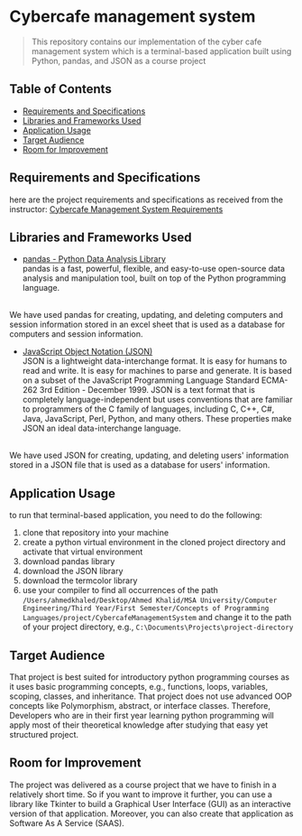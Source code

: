 # Cybercafe management system
> This repository contains our implementation of the cyber cafe management system which is a terminal-based application built using Python, pandas, and JSON as a course project

## Table of Contents
* [Requirements and Specifications](#requirements-and-specifications)
* [Libraries and Frameworks Used](#libraries-and-frameworks-used)
* [Application Usage](#application-usage)
* [Target Audience](#target-audience)
* [Room for Improvement](#room-for-improvement)

## Requirements and Specifications
here are the project requirements and specifications as received from the instructor: [Cybercafe Management System Requirements](docs/Cyper%20cafe%20management%20System.pdf)

<!-- and here is the complete system analysis pdf document: [Car Rental Business System Report](Car%20Rental%20Business%20System.pdf). -->

## Libraries and Frameworks Used
- [pandas - Python Data Analysis Library](https://pandas.pydata.org)
<br>pandas is a fast, powerful, flexible, and easy-to-use open-source data analysis and manipulation tool, built on top of the Python programming language.

<br>We have used pandas for creating, updating, and deleting computers and session information stored in an excel sheet that is used as a database for computers and session information.

- [JavaScript Object Notation (JSON)](https://www.json.org/json-en.html)
<br>JSON is a lightweight data-interchange format. It is easy for humans to read and write. It is easy for machines to parse and generate. It is based on a subset of the JavaScript Programming Language Standard ECMA-262 3rd Edition - December 1999. JSON is a text format that is completely language-independent but uses conventions that are familiar to programmers of the C family of languages, including C, C++, C#, Java, JavaScript, Perl, Python, and many others. These properties make JSON an ideal data-interchange language.

<br>We have used JSON for creating, updating, and deleting users' information stored in a JSON file that is used as a database for users' information.

## Application Usage
to run that terminal-based application, you need to do the following: 
1. clone that repository into your machine
2. create a python virtual environment in the cloned project directory and activate that virtual environment
3. download pandas library
4. download the JSON library
5. download the termcolor library
6. use your compiler to find all occurrences of the path `/Users/ahmedkhaled/Desktop/Ahmed Khalid/MSA University/Computer Engineering/Third Year/First Semester/Concepts of Programming Languages/project/CybercafeManagementSystem` and change it to the path of your project directory, e.g., `C:\Documents\Projects\project-directory`

## Target Audience
That project is best suited for introductory python programming courses as it uses basic programming concepts, e.g., functions, loops, variables, scoping, classes, and inheritance. That project does not use advanced OOP concepts like Polymorphism, abstract, or interface classes. Therefore, Developers who are in their first year learning python programming will apply most of their theoretical knowledge after studying that easy yet structured project.

## Room for Improvement
The project was delivered as a course project that we have to finish in a relatively short time. So if you want to improve it further, you can use a library like Tkinter to build a Graphical User Interface (GUI) as an interactive version of that application. Moreover, you can also create that application as Software As A Service (SAAS).